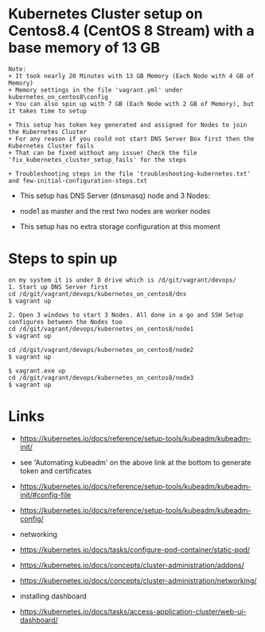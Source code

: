 # Kubernetes Cluster setup on Centos8.4 (CentOS 8 Stream) with a base memory of 13 GB 
```
Note:
+ It took nearly 20 Minutes with 13 GB Memory (Each Node with 4 GB of Memory)
+ Memory settings in the file 'vagrant.yml' under kubernetes_on_centos8\config
+ You can also spin up with 7 GB (Each Node with 2 GB of Memory), but it takes time to setup

+ This setup has token key generated and assigned for Nodes to join the Kubernetes Cluster
+ For any reason if you could not start DNS Server Box first then the Kubernetes Cluster fails
+ That can be fixed without any issue! Check the file 'fix_kubernetes_cluster_setup_fails' for the steps

+ Troubleshooting steps in the file 'troubleshooting-kubernetes.txt' and few-initial-configuration-steps.txt

```
* This setup has DNS Server (dnsmasq) node and 3 Nodes:
* node1 as master and the rest two nodes are worker nodes

* This setup has no extra storage configuration at this moment
# Steps to spin up 
```
on my system it is under D drive which is /d/git/vagrant/devops/
1. Start up DNS Server first 
cd /d/git/vagrant/devops/kubernetes_on_centos8/dns 
$ vagrant up

2. Open 3 windows to start 3 Nodes. All done in a go and SSH Setup configures between the Nodes too
cd /d/git/vagrant/devops/kubernetes_on_centos8/node1 
$ vagrant up

cd /d/git/vagrant/devops/kubernetes_on_centos8/node2
$ vagrant up

$ vagrant.exe up
cd /d/git/vagrant/devops/kubernetes_on_centos8/node3 
$ vagrant up
```

# Links
* https://kubernetes.io/docs/reference/setup-tools/kubeadm/kubeadm-init/
* see 'Automating kubeadm' on the above link at the bottom to generate token and certificates

* https://kubernetes.io/docs/reference/setup-tools/kubeadm/kubeadm-init/#config-file
* https://kubernetes.io/docs/reference/setup-tools/kubeadm/kubeadm-config/

* networking
* https://kubernetes.io/docs/tasks/configure-pod-container/static-pod/
* https://kubernetes.io/docs/concepts/cluster-administration/addons/
* https://kubernetes.io/docs/concepts/cluster-administration/networking/

* installing dashboard
* https://kubernetes.io/docs/tasks/access-application-cluster/web-ui-dashboard/
